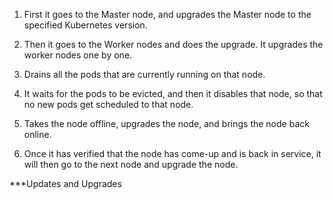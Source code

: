 
1. First it goes to the Master node, and upgrades the Master node to the specified Kubernetes version.
2. Then it goes to the Worker nodes and does the upgrade. It upgrades the worker nodes one by one.

1. Drains all the pods that are currently running on that node.
2. It waits for the pods to be evicted, and then it disables that node, so that no new pods get scheduled to that node.
3. Takes the node offline, upgrades the node, and brings the node back online.
4. Once it has verified that the node has come-up and is back in service, it will then go to the next node and upgrade the node.


***Updates and Upgrades

